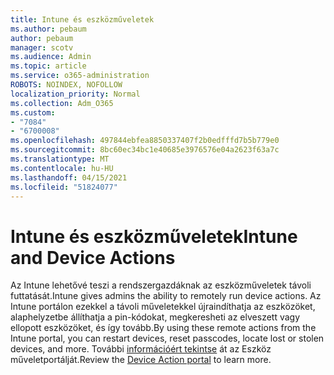 ```yaml
---
title: Intune és eszközműveletek
ms.author: pebaum
author: pebaum
manager: scotv
ms.audience: Admin
ms.topic: article
ms.service: o365-administration
ROBOTS: NOINDEX, NOFOLLOW
localization_priority: Normal
ms.collection: Adm_O365
ms.custom:
- "7084"
- "6700008"
ms.openlocfilehash: 497844ebfea8850337407f2b0edfffd7b5b779e0
ms.sourcegitcommit: 8bc60ec34bc1e40685e3976576e04a2623f63a7c
ms.translationtype: MT
ms.contentlocale: hu-HU
ms.lasthandoff: 04/15/2021
ms.locfileid: "51824077"
---
```

# <a name="intune-and-device-actions"></a><span data-ttu-id="14fb2-102">Intune és eszközműveletek</span><span class="sxs-lookup"><span data-stu-id="14fb2-102">Intune and Device Actions</span></span>

<span data-ttu-id="14fb2-103">Az Intune lehetővé teszi a rendszergazdáknak az eszközműveletek távoli futtatását.</span><span class="sxs-lookup"><span data-stu-id="14fb2-103">Intune gives admins the ability to remotely run device actions.</span></span> <span data-ttu-id="14fb2-104">Az Intune portálon ezekkel a távoli műveletekkel újraindíthatja az eszközöket, alaphelyzetbe állíthatja a pin-kódokat, megkeresheti az elveszett vagy ellopott eszközöket, és így tovább.</span><span class="sxs-lookup"><span data-stu-id="14fb2-104">By using these remote actions from the Intune portal, you can restart devices, reset passcodes, locate lost or stolen devices, and more.</span></span> <span data-ttu-id="14fb2-105">További [információért tekintse](https://docs.microsoft.com/mem/intune/remote-actions/) át az Eszköz műveletportálját.</span><span class="sxs-lookup"><span data-stu-id="14fb2-105">Review the [Device Action portal](https://docs.microsoft.com/mem/intune/remote-actions/) to learn more.</span></span>
